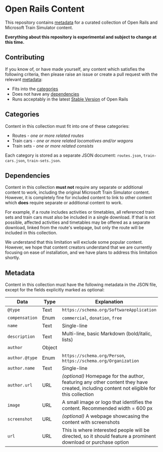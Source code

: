 # Open Rails Content

This repository contains [metadata](#metadata) for a curated collection of Open Rails and Microsoft Train Simulator content.

**Everything about this repository is experimental and subject to change at this time.**

## Contributing

If you know of, or have made yourself, any content which satisfies the following criteria, then please raise an issue or create a pull request with the relevant [metadata](#metadata):

- Fits into the [categories](#categories)
- Does not have any [dependencies](#dependencies)
- Runs acceptably in the latest [Stable Version](https://www.openrails.org/download/program/) of Open Rails

## Categories

Content in this collection must fit into one of these categories:

- Routes - *one or more related routes*
- Train cars - *one or more related locomotives and/or wagons*
- Train sets - *one or more related consists*

Each category is stored as a separate JSON document: `routes.json`, `train-cars.json`, `train-sets.json`.

## Dependencies

Content in this collection **must not** require any separate or additional content to work, including the original Microsoft Train Simulator content. However, it is completely fine for included content to link to other content which **does** require separate or additional content to work.

For example, if a route includes activities or timetables, all referenced train sets and train cars must also be included in a single download. If that is not possible, affected activities and timetables may be offered as a separate download, linked from the route's webpage, but only the route will be included in this collection.

We understand that this limitation will exclude some popular content. However, we hope that content creators understand that we are currently focusing on ease of installation, and we have plans to address this limitation shortly.

## Metadata

Content in this collection must have the following metadata in the JSON file, except for the fields explicitly marked as optional:

| Data | Type | Explanation |
|---|---|---|
| `@type` | Text | `https://schema.org/SoftwareApplication` |
| `compensation` | Enum | `commercial`, `donation`, `free` |
| `name` | Text | Single-line |
| `description` | Text | Multi-line, basic Markdown (bold/italic, lists) |
| `author` | Object |
| `author.@type` | Enum | `https://schema.org/Person`, `https://schema.org/Organization` |
| `author.name` | Text | Single-line |
| `author.url` | URL | *(optional)* Homepage for the author, featuring any other content they have created, including content not eligible for this collection |
| `image` | URL | A small image or logo that identifies the content. Recommended width = 600 px |
| `screenshot` | URL | *(optional)* A webpage showcasing the content with screenshots |
| `url` | URL | This is where interested people will be directed, so it should feature a prominent download or purchase option |
